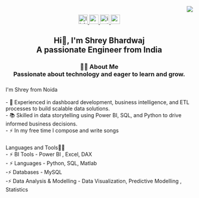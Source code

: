 <img align="right" height="" src="https://media.giphy.com/media/v1.Y2lkPTc5MGI3NjExZmQyazI5amJsYTQ3Zmo4MGtrODQwNWFoZ3d1ZGZ1ZzZkcjJtNHBhYyZlcD12MV9pbnRlcm5hbF9naWZfYnlfaWQmY3Q9Zw/qgQUggAC3Pfv687qPC/giphy.gif"  />

###

<div align="center">
  <a href="https://www.linkedin.com/in/shrey-bhardwaj-2730b4200/" target="_blank">
    <img src="https://img.shields.io/static/v1?message=LinkedIn&logo=linkedin&label=&color=0077B5&logoColor=white&labelColor=&style=for-the-badge" height="25" alt="linkedin logo"  />
  </a>
  <a href="https://www.youtube.com/channel/UCYinbfzRfxIZX73V7sP3b7w" target="_blank">
    <img src="https://img.shields.io/static/v1?message=Youtube&logo=youtube&label=&color=FF0000&logoColor=white&labelColor=&style=for-the-badge" height="25" alt="youtube logo"  />
  </a>
  <a href="https://www.instagram.com/shrey__music/" target="_blank">
    <img src="https://img.shields.io/static/v1?message=Instagram&logo=instagram&label=&color=E4405F&logoColor=white&labelColor=&style=for-the-badge" height="25" alt="instagram logo"  />
  </a>
  <a href="https://mail.google.com/mail" target="_blank">
    <img src="https://img.shields.io/static/v1?message=Gmail&logo=gmail&label=&color=D14836&logoColor=white&labelColor=&style=for-the-badge" height="25" alt="gmail logo"  />
  </a>
</div>

###

<h2 align="center">Hi👋, I'm Shrey Bhardwaj<br>A passionate Engineer from India</h2>

###

<h3 align="center">👩‍💻  About Me <br>Passionate about technology and eager to learn and grow.</h3>

###

<p align="left">I'm Shrey from Noida<br><br>- 🔭 Experienced in dashboard development, business intelligence, and ETL processes to build scalable data solutions. <br>- 📚 Skilled in data storytelling using Power BI, SQL, and Python to drive informed business decisions. <br>- ⚡ In my free time I compose and write songs</p>


###

<p align="left">Languages and Tools👨‍💻 <br>- ⚡ BI Tools - Power BI , Excel, DAX <BR> - ⚡ Languages - Python, SQL, Matlab  <BR> -⚡ Databases - MySQL <BR> -⚡ Data Analysis & Modelling - Data Visualization, Predictive Modelling , Statistics</p>

